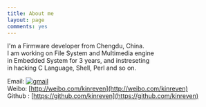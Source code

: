 ```yaml
---
title: About me
layout: page
comments: yes
---
```


 I'm a Firmware developer from Chengdu, China.   
 I am working on File System and Multimedia engine   
 in Embedded System for 3 years, and instreseting   
 in hacking C Language, Shell, Perl and so on.    

Email:  [![gmail](https://www.evernote.com/shard/s65/sh/6e1f7f44-8a11-4c46-b38e-8a980466b2da/9b45ce3eb193fa55ad642dfa35e60178/deep/0/gmail.jpg)](mailto:kinreven@gmail.com)      
Weibo: [http://weibo.com/kinreven](http://weibo.com/kinreven)      
Github : [https://github.com/kinreven](https://github.com/kinreven)      
